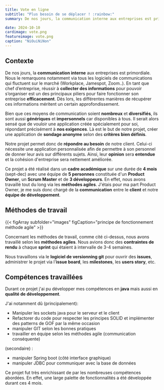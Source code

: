 ```yaml
---
title: Vote en ligne
subtitle: "Plus besoin de se déplacer ! :rainbow:"
summary: De nos jours, la communication interne aux entreprises est primordiale. En tant que responsable, les différentes manières de récupérer ces informations méritent un certain approfondissement. Nous nous pencherons donc sur les référendums.

date: 2024-10-10
cardimage: vote.png
featureimage: vote.png
caption: "NiOuiNiNon"
---
```


## Contexte 

De nos jours, la **communication interne** aux entreprises est primordiale. Nous le remarquons notamment via tous les logiciels de communications qui fluctuent sur le marché (Workplace, Jamespot, Zoom..). En tant que chef d’entreprise, réussir à **collecter des informations** pour pouvoir s’organiser est un des principaux piliers pour faire fonctionner son entreprise **efficacement**. Dès lors, les différentes manières de récupérer ces informations méritent un certain approfondissement.

Bien que ces moyens de communication soient **nombreux** et **diversifiés**, ils sont aussi **génériques** et **impersonnels** car disponibles à tous. Il serait alors sensé que de vouloir une application créée spécialement pour soi, répondant précisément à **nos exigences**. Là est le but de notre projet, créer une application de **sondage anonyme** selon des **critères bien définis**.

Notre projet permet donc de **répondre au besoin** de notre client. Celui-ci nécessite une application personnalisée afin de permettre à son personnel de donner leur avis sur différents sujets. Ainsi, leur **opinion** sera **entendue** et la cohésion d'entreprise sera nettement améliorée.

Ce projet a été réalisé dans un **cadre académique** sur une durée de **4 mois** (sept-dec) avec une équipe de **5 personnes** constituée d'un **Product Owner**, un **Scrum Master** et de **3 développeurs**. En effet, nous avons travaillé tout du long via les **méthodes agiles**. J'étais pour ma part Product Owner, je me suis donc chargé de la **communication** entre le **client** et notre **équipe de développement**.

## Méthodes de travail

{{< figArray subfolder="images" figCaption="principe de fonctionnement méthode agile" >}}

Concernant les méthodes de travail, comme cité ci-dessus, nous avons travaillé selon les **méthodes agiles**. Nous avions donc des **contraintes de rendu** à chaque **sprint** qui étaient à intervalle de 3-4 semaines.

Nous travaillons via le **logiciel de versionning git** pour ouvrir des **issues**, administrer le projet via l'**issue board**, les **milestones**, les **users story**, etc.

## Compétences travaillées

Durant ce projet j'ai pu développer mes compétences en **java** mais aussi en **qualité de développement**.

J'ai notamment dû (principalement): 
- Manipuler les sockets java pour le serveur et le client
- Refactorer du code pour respecter les principes SOLID et implémenter des patterns de GOF par la même occasion
- manipuler GIT selon les bonnes pratiques
- travailler en équipe selon les méthodes agile (communication conséquente)
 
 (secondaire) : 
 - manipuler Spring boot (côté interface graphique)
 - manipuler JDBC pour communiquer avec la base de données

 Ce projet fut très enrichissant de par les nombreuses compétences abordées. En effet, une large palette de fonctionnalités a été développée durant ces 4 mois.